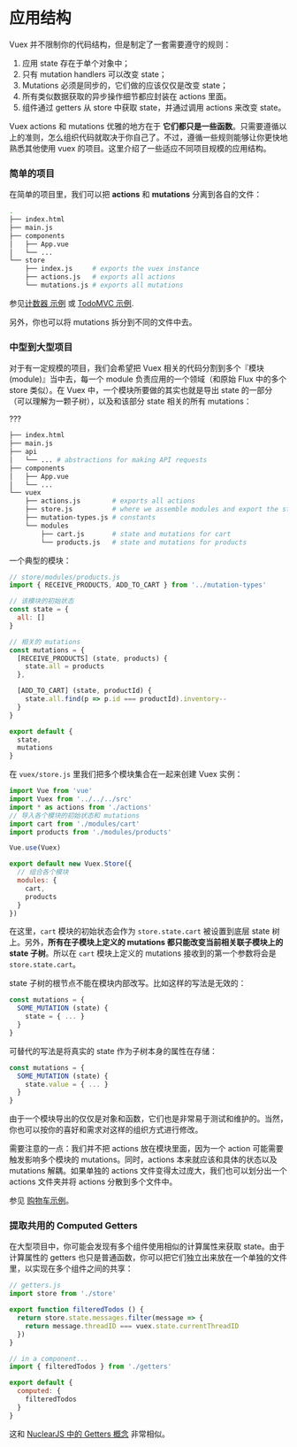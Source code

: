# 应用结构

Vuex 并不限制你的代码结构，但是制定了一套需要遵守的规则：

1. 应用 state 存在于单个对象中；
2. 只有 mutation handlers 可以改变 state；
3. Mutations 必须是同步的，它们做的应该仅仅是改变 state；
4. 所有类似数据获取的异步操作细节都应封装在 actions 里面。
5. 组件通过 getters 从 store 中获取 state，并通过调用 actions 来改变 state。

Vuex actions 和 mutations 优雅的地方在于 **它们都只是一些函数**。只需要遵循以上的准则，怎么组织代码就取决于你自己了。不过，遵循一些规则能够让你更快地熟悉其他使用 vuex 的项目。这里介绍了一些适应不同项目规模的应用结构。

### 简单的项目

在简单的项目里，我们可以把 **actions** 和 **mutations** 分离到各自的文件：

``` bash
.
├── index.html
├── main.js
├── components
│   ├── App.vue
│   └── ...
└── store
    ├── index.js     # exports the vuex instance
    ├── actions.js   # exports all actions
    └── mutations.js # exports all mutations
```

参见[计数器 示例](https://github.com/vuejs/vuex/tree/master/examples/todomvc) 或 [TodoMVC 示例](https://github.com/vuejs/vuex/tree/master/examples/todomvc).

另外，你也可以将 mutations 拆分到不同的文件中去。

### 中型到大型项目

对于有一定规模的项目，我们会希望把 Vuex 相关的代码分割到多个『模块 (module)』当中去，每一个 module 负责应用的一个领域（和原始 Flux 中的多个 store 类似）。在 Vuex 中，一个模块所要做的其实也就是导出 state 的一部分（可以理解为一颗子树），以及和该部分 state 相关的所有 mutations：

???

``` bash
├── index.html
├── main.js
├── api
│   └── ... # abstractions for making API requests
├── components
│   ├── App.vue
│   └── ...
└── vuex
    ├── actions.js        # exports all actions
    ├── store.js          # where we assemble modules and export the store
    ├── mutation-types.js # constants
    └── modules
        ├── cart.js       # state and mutations for cart
        └── products.js   # state and mutations for products
```

一个典型的模块：

``` js
// store/modules/products.js
import { RECEIVE_PRODUCTS, ADD_TO_CART } from '../mutation-types'

// 该模块的初始状态
const state = {
  all: []
}

// 相关的 mutations
const mutations = {
  [RECEIVE_PRODUCTS] (state, products) {
    state.all = products
  },

  [ADD_TO_CART] (state, productId) {
    state.all.find(p => p.id === productId).inventory--
  }
}

export default {
  state,
  mutations
}
```

在 `vuex/store.js` 里我们把多个模块集合在一起来创建 Vuex 实例：

``` js
import Vue from 'vue'
import Vuex from '../../../src'
import * as actions from './actions'
// 导入各个模块的初始状态和 mutations
import cart from './modules/cart'
import products from './modules/products'

Vue.use(Vuex)

export default new Vuex.Store({
  // 组合各个模块
  modules: {
    cart,
    products
  }
})
```
在这里，`cart` 模块的初始状态会作为 `store.state.cart` 被设置到底层 state 树上。另外，**所有在子模块上定义的 mutations 都只能改变当前相关联子模块上的 state 子树**。所以在 `cart` 模块上定义的 mutations 接收到的第一个参数将会是 `store.state.cart`。

state 子树的根节点不能在模块内部改写。比如这样的写法是无效的：

``` js
const mutations = {
  SOME_MUTATION (state) {
    state = { ... }
  }
}
```

可替代的写法是将真实的 state 作为子树本身的属性在存储：

``` js
const mutations = {
  SOME_MUTATION (state) {
    state.value = { ... }
  }
}
```

由于一个模块导出的仅仅是对象和函数，它们也是非常易于测试和维护的。当然，你也可以按你的喜好和需求对这样的组织方式进行修改。

需要注意的一点：我们并不把 actions 放在模块里面，因为一个 action 可能需要触发影响多个模块的 mutations。同时，actions 本来就应该和具体的状态以及 mutations 解耦。如果单独的 actions 文件变得太过庞大，我们也可以划分出一个 actions 文件夹并将 actions 分散到多个文件中。

参见 [购物车示例](https://github.com/vuejs/vuex/tree/master/examples/shopping-cart)。

### 提取共用的 Computed Getters

在大型项目中，你可能会发现有多个组件使用相似的计算属性来获取 state。由于计算属性的 getters 也只是普通函数，你可以把它们独立出来放在一个单独的文件里，以实现在多个组件之间的共享：

``` js
// getters.js
import store from './store'

export function filteredTodos () {
  return store.state.messages.filter(message => {
    return message.threadID === vuex.state.currentThreadID
  })
}
```

``` js
// in a component...
import { filteredTodos } from './getters'

export default {
  computed: {
    filteredTodos
  }
}
```

这和 [NuclearJS 中的 Getters 概念](https://optimizely.github.io/nuclear-js/docs/04-getters.html) 非常相似。
